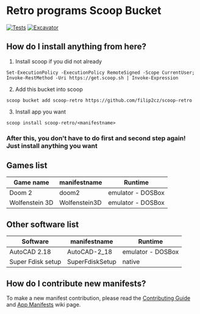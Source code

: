 # Retro programs Scoop Bucket

[![Tests](https://github.com/filip2cz/scoop-retro/actions/workflows/ci.yml/badge.svg)](https://github.com/filip2cz/scoop-retro/actions/workflows/ci.yml) [![Excavator](https://github.com/filip2cz/scoop-retro/actions/workflows/excavator.yml/badge.svg)](https://github.com/filip2cz/scoop-retro/actions/workflows/excavator.yml)

## How do I install anything from here?

1. Install scoop if you did not already
```pwsh
Set-ExecutionPolicy -ExecutionPolicy RemoteSigned -Scope CurrentUser; Invoke-RestMethod -Uri https://get.scoop.sh | Invoke-Expression
```

2. Add this bucket into scoop
```pwsh
scoop bucket add scoop-retro https://github.com/filip2cz/scoop-retro
```

3. Install app you want
```pwsh
scoop install scoop-retro/<manifestname>
```

### After this, you don't have to do first and second step again! Just install anything you want

## Games list

| Game name         | manifestname  | Runtime           |
| ----------------- | ------------- | ----------------- |
| Doom 2            | doom2         | emulator - DOSBox |
| Wolfenstein 3D    | Wolfenstein3D | emulator - DOSBox |

## Other software list

| Software          | manifestname      | Runtime           |
| ----------------- | ----------------- | ----------------- |
| AutoCAD 2.18      | AutoCAD-2_18      | emulator - DOSBox |
| Super Fdisk setup | SuperFdiskSetup   | native            |

## How do I contribute new manifests?

To make a new manifest contribution, please read the [Contributing
Guide](https://github.com/ScoopInstaller/.github/blob/main/.github/CONTRIBUTING.md)
and [App Manifests](https://github.com/ScoopInstaller/Scoop/wiki/App-Manifests)
wiki page.
